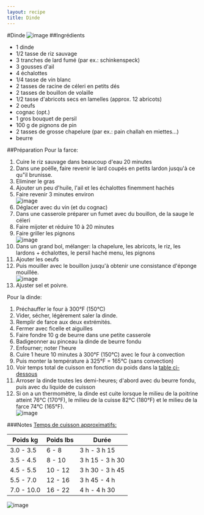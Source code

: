 ```yaml
---
layout: recipe
title: Dinde 
---
```


#Dinde
![image](img/dinde5.jpg)
##Ingrédients
* 1 dinde
* 1/2 tasse de riz sauvage
* 3 tranches de lard fumé (par ex.: schinkenspeck)
* 3 gousses d'ail
* 4 échalottes
* 1/4 tasse de vin blanc
* 2 tasses de racine de céleri en petits dés
* 2 tasses de bouillon de volaille
* 1/2 tasse d'abricots secs en lamelles (approx. 12 abricots)
* 2 oeufs
* cognac (opt.)
* 1 gros bouquet de persil
* 100 g de pignons de pin
* 2 tasses de grosse chapelure (par ex.: pain challah en miettes...)
* beurre

##Préparation
Pour la farce:

1. Cuire le riz sauvage dans beaucoup d'eau 20 minutes
2. Dans une poëlle, faire revenir le lard coupés en petits lardon jusqu'à ce qu"il brunisse.
3. Eliminer le gras
4. Ajouter un peu d'huile, l'ail et les échalottes finemment hachés
5. Faire revenir 3 minutes environ   
![image](img/dinde2.jpg)
6. Déglacer avec du vin (et du cognac)
7. Dans une casserole préparer un fumet avec du bouillon, de la sauge le céleri
8. Faire mijoter et réduire 10 à 20 minutes
9. Faire griller les pignons   
![image](img/dinde1.jpg)
10. Dans un grand bol, mélanger: la chapelure, les abricots, le riz, les lardons + échalottes, le persil haché menu, les pignons
11. Ajouter les oeufs
12. Puis mouiller avec le bouillon jusqu'à obtenir une consistance d'éponge mouillée.  
![image](img/dinde3.jpg)
13. Ajuster sel et poivre.

Pour la dinde:

1. Préchauffer le four à 300°F (150°C)
2. Vider, sécher, légèrement saler la dinde.
2. Remplir de farce aux deux extrémités.
3. Fermer avec ficelle et aiguilles
4. Faire fondre 10 g de beurre dans une petite casserole
5. Badigeonner au pinceau la dinde de beurre fondu
6. Enfourner; noter l'heure
7. Cuire 1 heure 10 minutes à 300°F (150°C) avec le four à convection
8. Puis monter la température à 325°F = 165°C (sans convection)
9. Voir temps total de cuisson en fonction du poids dans la [table ci-dessous](#tempsdecuisson)
9. Arroser la dinde toutes les demi-heures; d'abord avec du beurre fondu, puis avec du liquide de cuisson
9. Si on a un thermomètre, la dinde est cuite lorsque le milieu de la poitrine atteint 76°C (170°F), le milieu de la cuisse 82°C (180°F) et le milieu de la farce 74°C (165°F).   
![image](img/dinde4.jpg)

###Notes
[Temps de cuisson approximatifs:](id:tempsdecuisson)

Poids kg    | Poids lbs | Durée
------------| ----------| ------------
3.0 - 3.5   | 6 - 8     | 3 h - 3 h 15
3.5 - 4.5   | 8 - 10    | 3 h 15 - 3 h 30
4.5 - 5.5   | 10 - 12   | 3 h 30 - 3 h 45
5.5 - 7.0   | 12 - 16   | 3 h 45 - 4 h 
7.0 - 10.0  | 16 - 22   | 4 h - 4 h 30

![image](img/dinde6.jpg)